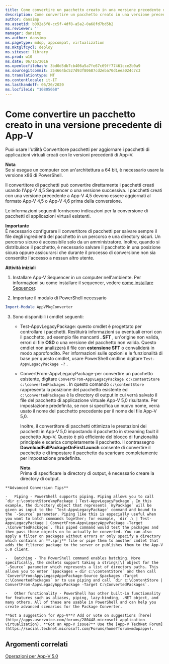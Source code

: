 ```yaml
---
title: Come convertire un pacchetto creato in una versione precedente di App-V
description: Come convertire un pacchetto creato in una versione precedente di App-V
author: dansimp
ms.assetid: b092a5f8-cc5f-4df8-a5a2-0a68fd7bd5b2
ms.reviewer: ''
manager: dansimp
ms.author: dansimp
ms.pagetype: mdop, appcompat, virtualization
ms.mktglfcycl: deploy
ms.sitesec: library
ms.prod: w10
ms.date: 06/16/2016
ms.openlocfilehash: 3bd0d5db7cb406a5a7fe67c69ff77461cce2b0a9
ms.sourcegitcommit: 354664bc527d93f80687cd2eba70d1eea024c7c3
ms.translationtype: MT
ms.contentlocale: it-IT
ms.lasthandoff: 06/26/2020
ms.locfileid: "10805668"
---
```

# Come convertire un pacchetto creato in una versione precedente di App-V


Puoi usare l'utilità Convertitore pacchetti per aggiornare i pacchetti di applicazioni virtuali creati con le versioni precedenti di App-V.

**Nota**  
Se si esegue un computer con un'architettura a 64 bit, è necessario usare la versione x86 di PowerShell.



Il convertitore di pacchetti può convertire direttamente i pacchetti creati usando l'App-V 4,5 Sequencer o una versione successiva. I pacchetti creati con una versione precedente a App-V 4,5 devono essere aggiornati al formato App-V 4,5 o App-V 4,6 prima della conversione.

Le informazioni seguenti forniscono indicazioni per la conversione di pacchetti di applicazioni virtuali esistenti.

**Importante**  
È necessario configurare il convertitore di pacchetti per salvare sempre il file degli ingredienti del pacchetto in un percorso e una directory sicuri. Un percorso sicuro è accessibile solo da un amministratore. Inoltre, quando si distribuisce il pacchetto, è necessario salvare il pacchetto in una posizione sicura oppure assicurarsi che durante il processo di conversione non sia consentito l'accesso a nessun altro utente.



**Attività iniziali**

1.  Installare App-V Sequencer in un computer nell'ambiente. Per informazioni su come installare il sequencer, vedere [come installare Sequencer](how-to-install-the-sequencer-beta-gb18030.md).

2. Importare il modulo di PowerShell necessario

```powershell
Import-Module AppVPkgConverter
```

3. Sono disponibili i cmdlet seguenti:

   -   Test-AppvLegacyPackage: questo cmdlet è progettato per controllare i pacchetti. Restituirà informazioni su eventuali errori con il pacchetto, ad esempio file mancanti **. SFT** , un'origine non valida, errori di file **OSD** o una versione del pacchetto non valida. Questo cmdlet non analizzerà il file con **estensione SFT** o convaliderà in modo approfondito. Per informazioni sulle opzioni e le funzionalità di base per questo cmdlet, usare PowerShell cmdline digitare `Test-AppvLegacyPackage -?` .

   -   ConvertFrom-AppvLegacyPackage-per convertire un pacchetto esistente, digitare `ConvertFrom-AppvLegacyPackage c:\contentStore c:\convertedPackages` . In questo comando `c:\contentStore` rappresenta la posizione del pacchetto esistente ed `c:\convertedPackages` è la directory di output in cui verrà salvato il file del pacchetto di applicazione virtuale App-V 5,0 risultante. Per impostazione predefinita, se non si specifica un nuovo nome, verrà usato il nome del pacchetto precedente per il nome del file App-V 5,0.

       Inoltre, il convertitore di pacchetti ottimizza le prestazioni dei pacchetti in App-V 5,0 impostando il pacchetto in streaming fault il pacchetto App-V.  Questo è più efficiente del blocco di funzionalità principale e scarica completamente il pacchetto. Il contrassegno **DownloadFullPackageOnFirstLaunch** consente di convertire il pacchetto e di impostare il pacchetto da scaricare completamente per impostazione predefinita.

       **Nota**  
       Prima di specificare la directory di output, è necessario creare la directory di output.



~~~
**Advanced Conversion Tips**

-   Piping - PowerShell supports piping. Piping allows you to call `dir c:\contentStore\myPackage | Test-AppvLegacyPackage`. In this example, the directory object that represents `myPackage` will be given as input to the `Test-AppvLegacyPackage` command and bound to the `-Source` parameter. Piping like this is especially useful when you want to batch commands together; for example, `dir .\ | Test-AppvLegacyPackage | ConvertFrom-AppvLegacyAppvPackage -Target .\ConvertedPackages`. This piped command would test the packages and then pass those objects on to actually be converted. You can also apply a filter on packages without errors or only specify a directory which contains an **.sprj** file or pipe them to another cmdlet that adds the filtered package to the server or publishes them to the App-V 5.0 client.

-   Batching - The PowerShell command enables batching. More specifically, the cmdlets support taking a string\[\] object for the `-Source` parameter which represents a list of directory paths. This allows you to enter `$packages = dir c:\contentStore` and then call `ConvertFrom-AppvLegacyAppvPackage-Source $packages -Target c:\ConvertedPackages` or to use piping and call `dir c:\ContentStore | ConvertFrom-AppvLegacyAppvPackage -Target C:\ConvertedPackages`.

-   Other functionality - PowerShell has other built-in functionality for features such as aliases, piping, lazy-binding, .NET object, and many others. All of these are usable in PowerShell and can help you create advanced scenarios for the Package Converter.

**Got a suggestion for App-V**? Add or vote on suggestions [here](http://appv.uservoice.com/forums/280448-microsoft-application-virtualization). **Got an App-V issue?** Use the [App-V TechNet Forum](https://social.technet.microsoft.com/Forums/home?forum=mdopappv).
~~~

## Argomenti correlati


[Operazioni per App-V 5.0](operations-for-app-v-50.md)









